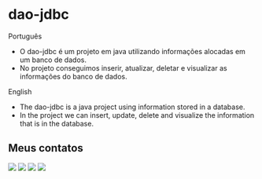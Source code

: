 # dao-jdbc

Português
* O dao-jdbc é um projeto em java utilizando informações alocadas em um banco de dados.
* No projeto conseguimos inserir, atualizar, deletar e visualizar as informações do banco de dados.

English
 * The dao-jdbc is a java project using information stored in a database.
 * In the project we can insert, update, delete and visualize the information that is in the database.

## Meus contatos
<div> 
  <a href="https://instagram.com/bbraido2" target="_blank"><img src="https://img.shields.io/badge/-Instagram-%23E4405F?style=for-the-badge&logo=instagram&logoColor=white" target="_blank"></a>
  <a href = "mailto:brenosilvabraido1998@gmail.com"><img src="https://img.shields.io/badge/-Gmail-%23333?style=for-the-badge&logo=gmail&logoColor=white" target="_blank"></a>
  <a href="https://www.linkedin.com/in/bbraido2" target="_blank"><img src="https://img.shields.io/badge/-LinkedIn-%230077B5?style=for-the-badge&logo=linkedin&logoColor=white" target="_blank"></a>
  <a href="https://www.facebook.com/Breno.Braido1998" target="_blank"><img src="https://img.shields.io/badge/Facebook-1877F2?style=for-the-badge&logo=facebook&logoColor=white" target="_blank"></a>
</div>
